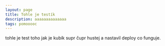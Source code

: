 ```yaml
---
layout: page
title: Tohle je testík
description: aaaaaaaaaaaaaa
tags: pomooooc
---
```


tohle je test toho jak je kubík supr čupr hustej a nastavil deploy co funguje.